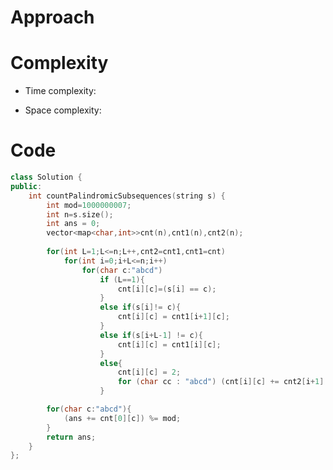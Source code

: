 # Approach
<!-- Describe your approach to solving the problem. -->

# Complexity
- Time complexity:
<!-- Add your time complexity here, e.g. $$O(n)$$ -->

- Space complexity:
<!-- Add your space complexity here, e.g. $$O(n)$$ -->

# Code
```cpp []
class Solution {
public:
    int countPalindromicSubsequences(string s) {
        int mod=1000000007;
        int n=s.size();
        int ans = 0;
        vector<map<char,int>>cnt(n),cnt1(n),cnt2(n);
        
        for(int L=1;L<=n;L++,cnt2=cnt1,cnt1=cnt)
            for(int i=0;i+L<=n;i++)
                for(char c:"abcd")
                    if (L==1){
                        cnt[i][c]=(s[i] == c);
                    } 
                    else if(s[i]!= c){
                        cnt[i][c] = cnt1[i+1][c];
                    } 
                    else if(s[i+L-1] != c){
                        cnt[i][c] = cnt1[i][c];
                    } 
                    else{
                        cnt[i][c] = 2;
                        for (char cc : "abcd") (cnt[i][c] += cnt2[i+1][cc]) %= mod;
                    }                    

        for(char c:"abcd"){
            (ans += cnt[0][c]) %= mod;
        }
        return ans;
    }
};
```